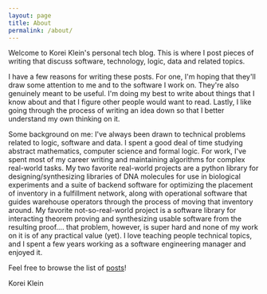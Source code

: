 ```yaml
---
layout: page
title: About
permalink: /about/
---
```


Welcome to Korei Klein's personal tech blog. This is where I post pieces of writing that discuss
software, technology, logic, data and related topics.

I have a few reasons for writing these posts.  For one, I'm hoping that they'll draw some attention
to me and to the software I work on.  They're also genuinely meant to be useful.  I'm doing my best
to write about things that I know about and that I figure other people would want to read.  Lastly,
I like going through the process of writing an idea down so that I better understand my own thinking on it.

Some background on me: I've always been drawn to technical problems related to logic, software and data.
I spent a good deal of time studying abstract mathematics, computer science and formal logic.  For work, I've
spent most of my career writing and maintaining algorithms for complex real-world tasks.  My two favorite
real-world projects are a python library for designing/synthesizing libraries of DNA molecules for use in
biological experiments and a suite of backend software for optimizing the placement of inventory in a fulfillment
network, along with operational software that guides warehouse operators through the process of moving that inventory
around. My favorite not-so-real-world project is a software library for interacting theorem proving and synthesizing
usable software from the resulting proof.... that problem, however, is super hard and none of my work on it
is of any practical value (yet).  I love teaching people technical topics, and I spent a few years working as a software
engineering manager and enjoyed it.

Feel free to browse the list of [posts](/)!

Korei Klein


